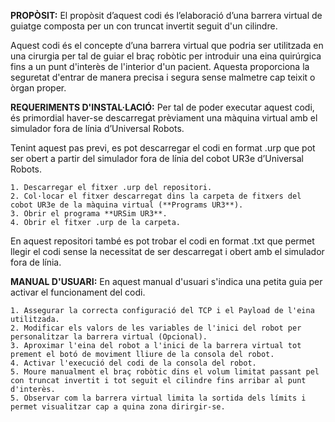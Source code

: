 **PROPÒSIT:**
El propòsit d’aquest codi és l’elaboració d’una barrera virtual de guiatge composta per un con truncat invertit seguit d'un cilindre.

Aquest codi és el concepte d’una barrera virtual que podria ser utilitzada en una cirurgia per tal de guiar el braç robòtic per introduir una eina quirúrgica 
fins a un punt d'interès de l'interior d'un pacient. Aquesta proporciona la seguretat d'entrar de manera precisa i segura sense malmetre cap teixit o òrgan proper. 

**REQUERIMENTS D'INSTAL·LACIÓ:**
Per tal de poder executar aquest codi, és primordial haver-se descarregat prèviament una màquina virtual amb el simulador fora de línia d’Universal Robots. 

Tenint aquest pas previ, es pot descarregar el codi en format .urp que pot ser obert a partir del simulador fora de línia del cobot UR3e d’Universal Robots.

    1. Descarregar el fitxer .urp del repositori.
    2. Col·locar el fitxer descarregat dins la carpeta de fitxers del cobot UR3e de la màquina virtual (**Programs UR3**).
    3. Obrir el programa **URSim UR3**. 
    4. Obrir el fitxer .urp de la carpeta.

En aquest repositori també es pot trobar el codi en format .txt que permet llegir el codi sense la necessitat de ser descarregat i obert amb el simulador fora de línia. 

**MANUAL D'USUARI:**
En aquest manual d'usuari s'indica una petita guia per activar el funcionament del codi.

    1. Assegurar la correcta configuració del TCP i el Payload de l'eina utilitzada.
    2. Modificar els valors de les variables de l'inici del robot per personalitzar la barrera virtual (Opcional).
    3. Aproximar l'eina del robot a l'inici de la barrera virtual tot prement el botó de moviment lliure de la consola del robot.
    4. Activar l'execució del codi de la consola del robot.
    5. Moure manualment el braç robòtic dins el volum limitat passant pel con truncat invertit i tot seguit el cilindre fins arribar al punt d'interès. 
    5. Observar com la barrera virtual limita la sortida dels límits i permet visualitzar cap a quina zona dirirgir-se.
